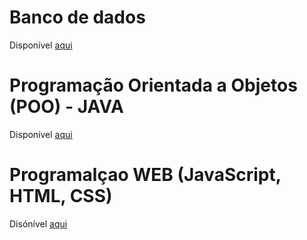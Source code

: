 # Banco de dados

Disponível [aqui](https://github.com/thaisconto/Curso-ADS/tree/main/Bando_Dados)

# Programação Orientada a Objetos (POO) - JAVA

Disponível [aqui](https://github.com/thaisconto/Curso-ADS/tree/main/POO)

# Programalçao WEB (JavaScript, HTML, CSS)
Disónível [aqui](https://github.com/thaisconto/Curso-ADS/tree/main/JavaScript_Web)

